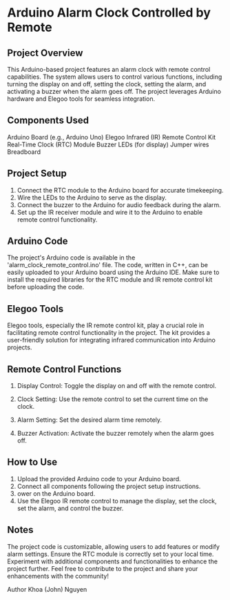 # Arduino Alarm Clock Controlled by Remote
## Project Overview
This Arduino-based project features an alarm clock with remote control capabilities. The system allows users to control various functions, including turning the display on and off, setting the clock, setting the alarm, and activating a buzzer when the alarm goes off. The project leverages Arduino hardware and Elegoo tools for seamless integration.

## Components Used
Arduino Board (e.g., Arduino Uno)
Elegoo Infrared (IR) Remote Control Kit
Real-Time Clock (RTC) Module
Buzzer
LEDs (for display)
Jumper wires
Breadboard

## Project Setup
1. Connect the RTC module to the Arduino board for accurate timekeeping.
2. Wire the LEDs to the Arduino to serve as the display.
3. Connect the buzzer to the Arduino for audio feedback during the alarm.
4. Set up the IR receiver module and wire it to the Arduino to enable remote control functionality.
## Arduino Code
The project's Arduino code is available in the 'alarm_clock_remote_control.ino' file. The code, written in C++, can be easily uploaded to your Arduino board using the Arduino IDE. Make sure to install the required libraries for the RTC module and IR remote control kit before uploading the code.

## Elegoo Tools
Elegoo tools, especially the IR remote control kit, play a crucial role in facilitating remote control functionality in the project. The kit provides a user-friendly solution for integrating infrared communication into Arduino projects.

## Remote Control Functions
1. Display Control:
Toggle the display on and off with the remote control.

2. Clock Setting:
Use the remote control to set the current time on the clock.

3. Alarm Setting:
Set the desired alarm time remotely.

4. Buzzer Activation:
Activate the buzzer remotely when the alarm goes off.

## How to Use
1. Upload the provided Arduino code to your Arduino board.
2. Connect all components following the project setup instructions.
3. ower on the Arduino board.
4. Use the Elegoo IR remote control to manage the display, set the clock, set the alarm, and control the buzzer.
   
## Notes
The project code is customizable, allowing users to add features or modify alarm settings.
Ensure the RTC module is correctly set to your local time.
Experiment with additional components and functionalities to enhance the project further.
Feel free to contribute to the project and share your enhancements with the community!

Author
Khoa (John) Nguyen
